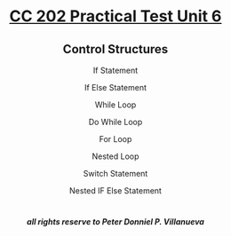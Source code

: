 <h1 align="center"><b><u>CC 202 Practical Test Unit 6</u></b></h1>

<h2 align="center"><b>Control Structures</b></h2>

<p align="center">If Statement</p>
<p align="center">If Else Statement</p>
<p align="center">While Loop<p>
<p align="center">Do While Loop</p>
<p align="center">For Loop<p>
<p align="center">Nested Loop</p>
<p align="center">Switch Statement</p>
<p align="center">Nested IF Else Statement</p>

#

<h5 align="center">all rights reserve to Peter Donniel P. Villanueva</h5>
